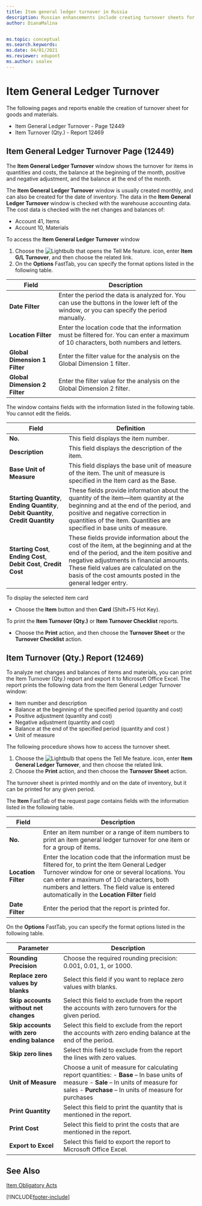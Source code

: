 ```yaml
---
title: Item general ledger turnover in Russia
description: Russian enhancements include creating turnover sheets for goods and materials.
author: DianaMalina


ms.topic: conceptual
ms.search.keywords:
ms.date: 04/01/2021
ms.reviewer: edupont
ms.author: soalex
---
```


# Item General Ledger Turnover

The following pages and reports enable the creation of turnover sheet for goods and materials.

- Item General Ledger Turnover - Page 12449
- Item Turnover (Qty.) - Report 12469

## Item General Ledger Turnover Page (12449)

The **Item General Ledger Turnover** window shows the turnover for items in quantities and costs, the balance at the beginning of the month, positive and negative adjustment, and the balance at the end of the month.

The **Item General Ledger Turnover** window is usually created monthly, and can also be created for the date of inventory. The data in the **Item General Ledger Turnover** window is checked with the warehouse accounting data. The cost data is checked with the net changes and balances of:

- Account 41, Items
- Account 10, Materials

To access the **Item General Ledger Turnover** window

1. Choose the ![Lightbulb that opens the Tell Me feature.](../../media/ui-search/search_small.png "Tell me what you want to do") icon, enter **Item G/L Turnover**, and then choose the related link.
2. On the **Options** FastTab, you can specify the format options listed in the following table.

| Field                         | Description                                                  |
| ----------------------------- | ------------------------------------------------------------ |
| **Date Filter**               | Enter the period the data is analyzed for. You can use the buttons in the lower left of the window, or you can specify the period manually. |
| **Location Filter**           | Enter the location code that the information must be filtered for. You can enter a maximum of 10 characters, both numbers and letters. |
| **Global Dimension 1 Filter** | Enter the filter value for the analysis on the Global Dimension 1 filter. |
| **Global Dimension 2 Filter** | Enter the filter value for the analysis on the Global Dimension 2 filter. |

The window contains fields with the information listed in the following table. You cannot edit the fields.

| Field                      | Definition                                                   |
| ---------------------------| ------------------------------------------------------------ |
| **No.**                    | This field displays the item number.                        |
| **Description**            | This field displays the description of the item.             |
| **Base Unit of Measure**   | This field displays the base unit of measure of the item. The unit of measure is specified in the Item card as the Base. |
| **Starting Quantity**,  **Ending Quantity**,  **Debit Quantity**,  **Credit Quantity** | These fields provide information about the quantity of the item—item quantity at the beginning and at the end of the period, and positive and negative correction in quantities of the item. Quantities are specified in base units of measure. |
| **Starting Cost**,  **Ending Cost**,  **Debit Cost**,  **Credit Cost** | These fields provide information about the cost of the item, at the beginning and at the end of the period, and the item positive and negative adjustments in financial amounts. These field values are calculated on the basis of the cost amounts posted in the general ledger entry. |

To display the selected item card

- Choose the **Item** button and then **Card** (Shift+F5 Hot Key).

To print the **Item Turnover (Qty.)** or **Item Turnover Checklist** reports.

- Choose the **Print** action, and then choose the **Turnover Sheet** or the **Turnover Checklist** action.

## Item Turnover (Qty.) Report (12469)

To analyze net changes and balances of items and materials, you can print the Item Turnover (Qty.) report and export it to Microsoft Office Excel. The report prints the following data from the Item General Ledger Turnover window:

- Item number and description
- Balance at the beginning of the specified period (quantity and cost)
- Positive adjustment (quantity and cost)
- Negative adjustment (quantity and cost)
- Balance at the end of the specified period (quantity and cost )
- Unit of measure

The following procedure shows how to access the turnover sheet.

1. Choose the ![Lightbulb that opens the Tell Me feature.](../../media/ui-search/search_small.png "Tell me what you want to do") icon, enter **Item General Ledger Turnover**, and then choose the related link.
2. Choose the **Print** action, and then choose the **Turnover Sheet** action.

The turnover sheet is printed monthly and on the date of inventory, but it can be printed for any given period.

The **Item** FastTab of the request page contains fields with the information listed in the following table.

| Field               | Description                                                  |
| ------------------- | ------------------------------------------------------------ |
| **No.**             | Enter an item number or a range of item numbers to print an item general ledger turnover for one item or for a group of items. |
| **Location Filter** | Enter the location code that the information must be filtered for, to print the Item General Ledger Turnover window for one or several locations.   You can enter a maximum of 10 characters, both numbers and letters. The field value is entered automatically in the **Location Filter** field |
| **Date Filter**     | Enter the period that the report is printed for.             |

On the **Options** FastTab, you can specify the format options listed in the following table.

| Parameter                                  | Description       |
| ------------------------------------------ | ----------------- |
| **Rounding Precision**                     | Choose the required rounding precision:   0.001, 0.01, 1, or 1000. |
| **Replace zero values by blanks**          | Select this field if you want to replace zero values with blanks. |
| **Skip accounts without net changes**      | Select this field to exclude from the report the accounts with zero turnovers for the given period. |
| **Skip accounts with zero ending balance** | Select this field to exclude from the report the accounts with zero ending balance at the end of the period. |
| **Skip zero lines**                        | Select this field to exclude from the report the lines with zero values. |
| **Unit of Measure**                        | Choose a unit of measure for calculating report quantities:   -   **Base** – In base units of measure -   **Sale** – In units of measure for sales -   **Purchase** – In units of measure for purchases |
| **Print Quantity**                         | Select this field to print the quantity that is mentioned in the report. |
| **Print Cost**                             | Select this field to print the costs that are mentioned in the report. |
| **Export to Excel**                        | Select this field to export the report to Microsoft Office Excel. |

## See Also

[Item Obligatory Acts](Item-Obligatory-Acts.md)  


[!INCLUDE[footer-include](../../includes/footer-banner.md)]